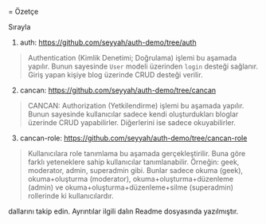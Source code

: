 = Özetçe

Sırayla

1. auth: https://github.com/seyyah/auth-demo/tree/auth

> Authentication (Kimlik Denetimi; Doğrulama) işlemi bu aşamada yapılır.
> Bunun sayesinde `User` modeli üzerinden `login` desteği sağlanır.
> Giriş yapan kişiye blog üzerinde CRUD desteği verilir.

2. cancan: https://github.com/seyyah/auth-demo/tree/cancan

> CANCAN: Authorization (Yetkilendirme) işlemi bu aşamada yapılır.
> Bunun sayesinde kullanıcılar sadece kendi oluşturdukları bloglar
> üzerinde CRUD yapabilirler. Diğerlerini ise sadece okuyabilirler.

3. cancan-role: https://github.com/seyyah/auth-demo/tree/cancan-role

> Kullanıcılara role tanımlama bu aşamada gerçekleştirilir. Buna göre
> farklı yeteneklere sahip kullanıcılar tanımlanabilir. Örneğin:
> geek, moderator, admin, superadmin gibi. Bunlar sadece okuma (geek),
> okuma+oluşturma (moderator), okuma+oluşturma+düzenleme (admin) ve
> okuma+oluşturma+düzenleme+silme (superadmin) rollerinde ki kullanıcılardır.

dallarını takip edin. Ayrıntılar ilgili dalın Readme dosyasında yazılmıştır.
